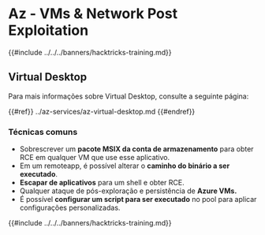 # Az - VMs & Network Post Exploitation

{{#include ../../../banners/hacktricks-training.md}}

## Virtual Desktop

Para mais informações sobre Virtual Desktop, consulte a seguinte página:

{{#ref}}
../az-services/az-virtual-desktop.md
{{#endref}}

### Técnicas comuns

- Sobrescrever um **pacote MSIX da conta de armazenamento** para obter RCE em qualquer VM que use esse aplicativo.
- Em um remoteapp, é possível alterar o **caminho do binário a ser executado**.
- **Escapar de aplicativos** para um shell e obter RCE.
- Qualquer ataque de pós-exploração e persistência de **Azure VMs.**
- É possível **configurar um script para ser executado** no pool para aplicar configurações personalizadas.

{{#include ../../../banners/hacktricks-training.md}}
